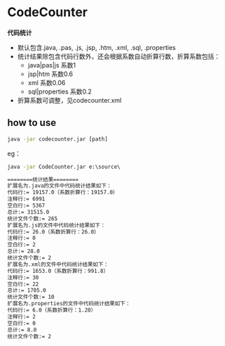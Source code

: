 CodeCounter
==================

**代码统计**

*  默认包含.java, .pas, .js, .jsp, .htm, .xml, .sql, .properties
* 统计结果除包含代码行数外，还会根据系数自动折算行数，折算系数包括： 
    -  java|pas|js 系数1
    -  jsp|htm 系数0.6
    -  xml 系数0.06
    -  sql|properties 系数0.2
* 折算系数可调整，见codecounter.xml

## how to use
```bat
java -jar codecounter.jar [path]
```
eg：

```bat
java -jar CodeCounter.jar e:\source\

========统计结果========
扩展名为.java的文件中代码统计结果如下：
代码行:= 19157.0（系数折算行：19157.0）
注释行:= 6991
空白行:= 5367
总计:= 31515.0
统计文件个数:= 265
扩展名为.js的文件中代码统计结果如下：
代码行:= 26.0（系数折算行：26.0）
注释行:= 0
空白行:= 2
总计:= 28.0
统计文件个数:= 2
扩展名为.xml的文件中代码统计结果如下：
代码行:= 1653.0（系数折算行：991.8）
注释行:= 30
空白行:= 22
总计:= 1705.0
统计文件个数:= 10
扩展名为.properties的文件中代码统计结果如下：
代码行:= 6.0（系数折算行：1.20）
注释行:= 2
空白行:= 0
总计:= 8.0
统计文件个数:= 2

```


